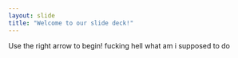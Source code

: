 ```yaml
---
layout: slide
title: "Welcome to our slide deck!"
---
```


Use the right arrow to begin!
fucking hell what am i supposed to do
